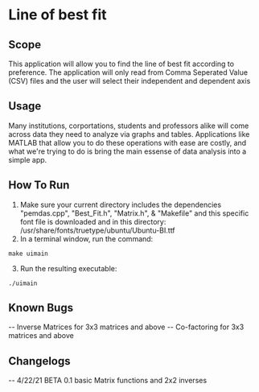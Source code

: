# Line of best fit 

## Scope

This application will allow you to find the line of best fit according to preference.
The application will only read from Comma Seperated Value (CSV) files and the user will select their
independent and dependent axis

## Usage

Many institutions, corportations, students and professors alike will come across data they need to
analyze via graphs and tables. Applications like MATLAB that allow you to do these operations with ease
are costly, and what we're trying to do is bring the main essense of data analysis into a simple app.

## How To Run

1. Make sure your current directory includes the dependencies "pemdas.cpp", "Best_Fit.h", "Matrix.h", & "Makefile" and this specific font file is downloaded and in this directory:
	/usr/share/fonts/truetype/ubuntu/Ubuntu-BI.ttf
2. In a terminal window, run the command:
```
make uimain
```
3. Run the resulting executable:
```
./uimain
```


## Known Bugs
-- Inverse Matrices for 3x3 matrices and above
-- Co-factoring for 3x3 matrices and above 

## Changelogs
-- 4/22/21 BETA 0.1 basic Matrix functions and 2x2 inverses
